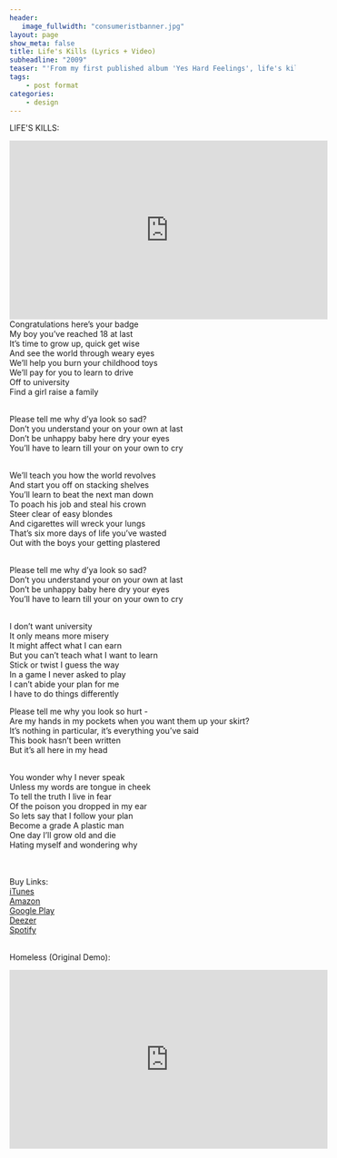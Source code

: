 ```yaml
---
header:
   image_fullwidth: "consumeristbanner.jpg"
layout: page
show_meta: false
title: Life's Kills (Lyrics + Video)
subheadline: "2009"
teaser: "'From my first published album 'Yes Hard Feelings', life's kills is a message to a fictional careers advisor basically saying that I couldn't be satisfied with a typical life. I was 17/18 writing this, so it's very moody."
tags:
    - post format
categories:
    - design 
---
```

<!--more-->

LIFE'S KILLS:<br>
  <iframe width="560" height="315" src="https://www.youtube.com/embed/FiDCCZSJwEc" frameborder="0" allowfullscreen></iframe><br>
Congratulations here’s your badge<br>
My boy you’ve reached 18 at last<br>
It’s time to grow up, quick get wise<br>
And see the world through weary eyes<br>
We’ll help you burn your childhood toys<br>
We’ll pay for you to learn to drive<br>
Off to university<br>
Find a girl raise a family<br><br>

Please tell me why d’ya look so sad?<br>
Don’t you understand your on your own at last<br>
Don’t be unhappy baby here dry your eyes<br>
You’ll have to learn till your on your own to cry<br><br>

We’ll teach you how the world revolves<br>
And start you off on stacking shelves<br>
You’ll learn to beat the next man down<br>
To poach his job and steal his crown<br>
Steer clear of easy blondes<br>
And cigarettes will wreck your lungs<br>
That’s six more days of life you’ve wasted<br>
Out with the boys your getting plastered<br><br>

Please tell me why d’ya look so sad?<br>
Don’t you understand your on your own at last<br>
Don’t be unhappy baby here dry your eyes<br>
You’ll have to learn till your on your own to cry<br><br>

I don’t want university<br>
It only means more misery<br>
It might affect what I can earn<br>
But  you can’t teach what I want to learn<br>
Stick or  twist I guess the way<br>
In a game I never asked to play<br>
I can’t abide your plan for me<br>
I have to do things differently<br>

Please tell me why you look so hurt -<br>
Are my hands in my pockets when you want them up your skirt?<br>
It’s nothing in particular, it’s everything you’ve said<br>
This book hasn’t been written<br>
But it’s all here in my head<br><br>

You wonder why I never speak<br>
Unless my words are tongue in cheek<br>
To tell the truth I live in fear<br>
Of the poison you dropped in my ear<br>
So lets say that I follow your plan<br>
Become a grade A plastic man<br>
One day I’ll grow old and die<br>
Hating myself and wondering why<br><br><br>

Buy Links:<br>
  <a href="https://itunes.apple.com/us/album/the-consumerist-pt-1-ep/id1271421915">iTunes</a><br>
   <a href="https://www.amazon.co.uk/Consumerist-Pt-1-Sam-Harrison/dp/B074SW4XFG/">Amazon</a><br>
    <a href="https://play.google.com/store/music/album?id=Bijknuyth53lgutmv5kxizli25m&tid=song-Tklxgwm4deb2os36pghckvj547u">Google Play</a><br>
     <a href="http://www.deezer.com/us/album/46281582">Deezer</a><br>
     <a href="https://open.spotify.com/album/3qBha98n0OMwP4xAwMkm3s">Spotify</a><br>
<br>

 Homeless (Original Demo):<br>
  <iframe width="560" height="315" src="https://www.youtube.com/embed/IJfBDAVjjGw" frameborder="0" allowfullscreen></iframe><br>

